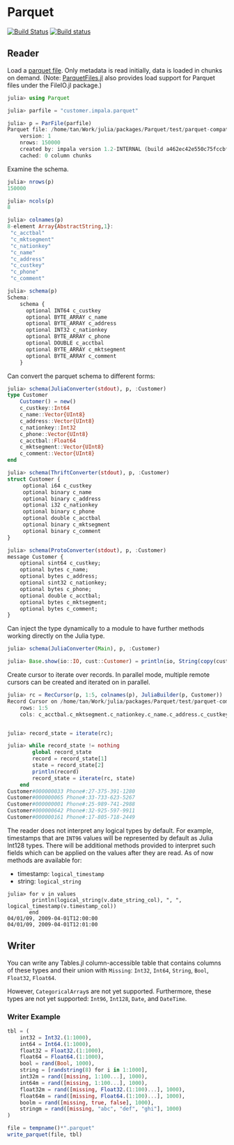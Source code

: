 # Parquet

[![Build Status](https://travis-ci.org/JuliaIO/Parquet.jl.svg?branch=master)](https://travis-ci.org/JuliaIO/Parquet.jl)
[![Build status](https://ci.appveyor.com/api/projects/status/vrqg01w2sj3mfk3d/branch/master?svg=true)](https://ci.appveyor.com/project/tanmaykm/parquet-jl/branch/master)

## Reader

Load a [parquet file](https://en.wikipedia.org/wiki/Apache_Parquet). Only metadata is read initially, data is loaded in chunks on demand. (Note: [ParquetFiles.jl](https://github.com/queryverse/ParquetFiles.jl) also provides load support for Parquet files under the FileIO.jl package.)

```julia
julia> using Parquet

julia> parfile = "customer.impala.parquet"

julia> p = ParFile(parfile)
Parquet file: /home/tan/Work/julia/packages/Parquet/test/parquet-compatibility/parquet-testdata/impala/1.1.1-SNAPPY/customer.impala.parquet
    version: 1
    nrows: 150000
    created by: impala version 1.2-INTERNAL (build a462ec42e550c75fccbff98c720f37f3ee9d55a3)
    cached: 0 column chunks
```

Examine the schema.

```julia
julia> nrows(p)
150000

julia> ncols(p)
8

julia> colnames(p)
8-element Array{AbstractString,1}:
 "c_acctbal"   
 "c_mktsegment"
 "c_nationkey"
 "c_name"      
 "c_address"   
 "c_custkey"   
 "c_phone"     
 "c_comment"   

julia> schema(p)
Schema:
    schema {
      optional INT64 c_custkey
      optional BYTE_ARRAY c_name
      optional BYTE_ARRAY c_address
      optional INT32 c_nationkey
      optional BYTE_ARRAY c_phone
      optional DOUBLE c_acctbal
      optional BYTE_ARRAY c_mktsegment
      optional BYTE_ARRAY c_comment
    }
```

Can convert the parquet schema to different forms:

```julia
julia> schema(JuliaConverter(stdout), p, :Customer)
type Customer
    Customer() = new()
    c_custkey::Int64
    c_name::Vector{UInt8}
    c_address::Vector{UInt8}
    c_nationkey::Int32
    c_phone::Vector{UInt8}
    c_acctbal::Float64
    c_mktsegment::Vector{UInt8}
    c_comment::Vector{UInt8}
end

julia> schema(ThriftConverter(stdout), p, :Customer)
struct Customer {
     optional i64 c_custkey
     optional binary c_name
     optional binary c_address
     optional i32 c_nationkey
     optional binary c_phone
     optional double c_acctbal
     optional binary c_mktsegment
     optional binary c_comment
}

julia> schema(ProtoConverter(stdout), p, :Customer)
message Customer {
    optional sint64 c_custkey;
    optional bytes c_name;
    optional bytes c_address;
    optional sint32 c_nationkey;
    optional bytes c_phone;
    optional double c_acctbal;
    optional bytes c_mktsegment;
    optional bytes c_comment;
}
```

Can inject the type dynamically to a module to have further methods working directly on the Julia type.

```julia
julia> schema(JuliaConverter(Main), p, :Customer)

julia> Base.show(io::IO, cust::Customer) = println(io, String(copy(cust.c_name)), " Phone#:", String(copy(cust.c_phone)))
```

Create cursor to iterate over records. In parallel mode, multiple remote cursors can be created and iterated on in parallel.

```julia
julia> rc = RecCursor(p, 1:5, colnames(p), JuliaBuilder(p, Customer))
Record Cursor on /home/tan/Work/julia/packages/Parquet/test/parquet-compatibility/parquet-testdata/impala/1.1.1-SNAPPY/customer.impala.parquet
    rows: 1:5
    cols: c_acctbal.c_mktsegment.c_nationkey.c_name.c_address.c_custkey.c_phone.c_comment


julia> record_state = iterate(rc);

julia> while record_state != nothing
        global record_state
        record = record_state[1]
        state = record_state[2]
        println(record)
        record_state = iterate(rc, state)
    end
Customer#000000033 Phone#:27-375-391-1280
Customer#000000065 Phone#:33-733-623-5267
Customer#000000001 Phone#:25-989-741-2988
Customer#000000642 Phone#:32-925-597-9911
Customer#000000161 Phone#:17-805-718-2449

```

The reader does not interpret any logical types by default. For example, timestamps that are `INT96` values will be represented by default as Julia Int128 types. There will be additional methods provided to interpret such fields which can be applied on the values after they are read. As of now methods are available for:

- timestamp: `logical_timestamp`
- string: `logical_string`

```
julia> for v in values
        println(logical_string(v.date_string_col), ", ", logical_timestamp(v.timestamp_col))
       end
04/01/09, 2009-04-01T12:00:00
04/01/09, 2009-04-01T12:01:00
```

## Writer

You can write any Tables.jl column-accessible table that contains columns of these types and their union with `Missing`: `Int32`, `Int64`, `String`, `Bool`, `Float32`, `Float64`.

However, `CategoricalArray`s are not yet supported. Furthermore, these types are not yet supported: `Int96`, `Int128`, `Date`, and `DateTime`.

### Writer Example

```julia
tbl = (
    int32 = Int32.(1:1000),
    int64 = Int64.(1:1000),
    float32 = Float32.(1:1000),
    float64 = Float64.(1:1000),
    bool = rand(Bool, 1000),
    string = [randstring(8) for i in 1:1000],
    int32m = rand([missing, 1:100...], 1000),
    int64m = rand([missing, 1:100...], 1000),
    float32m = rand([missing, Float32.(1:100)...], 1000),
    float64m = rand([missing, Float64.(1:100)...], 1000),
    boolm = rand([missing, true, false], 1000),
    stringm = rand([missing, "abc", "def", "ghi"], 1000)
)

file = tempname()*".parquet"
write_parquet(file, tbl)
```
